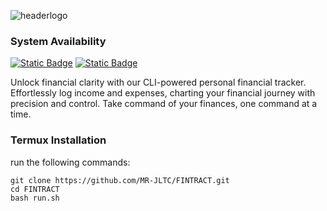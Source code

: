 ![headerlogo](https://github.com/MR-JLTC/FINTRACT/assets/168248719/6f99af16-227a-4857-bddf-d01850f7e878)

### System Availability
[![Static Badge](https://img.shields.io/badge/Termux%20-v1.0beta%20-g)](#termux-installation)
[![Static Badge](https://img.shields.io/badge/Windows10%20-v1.0beta%20-blue)](FINTRACT/releases/windows)

Unlock financial clarity with our CLI-powered personal financial tracker. Effortlessly log income and expenses, charting your financial journey with precision and control. Take command of your finances, one command at a time.


### Termux Installation
run the following commands:

```
git clone https://github.com/MR-JLTC/FINTRACT.git
cd FINTRACT
bash run.sh
```
